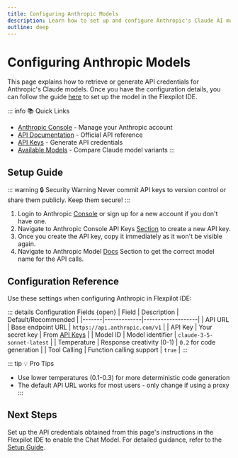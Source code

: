 ```yaml
---
title: Configuring Anthropic Models
description: Learn how to set up and configure Anthropic's Claude AI models in Flexpilot IDE
outline: deep
---
```


# Configuring Anthropic Models

This page explains how to retrieve or generate API credentials for Anthropic's Claude models. Once you have the configuration details, you can follow the guide [here](/docs/configuration/chat.md#setting-up-your-model) to set up the model in the Flexpilot IDE.

::: info 📚 Quick Links
- [Anthropic Console](https://console.anthropic.com/) - Manage your Anthropic account
- [API Documentation](https://docs.anthropic.com/) - Official API reference
- [API Keys](https://console.anthropic.com/settings/keys) - Generate API credentials
- [Available Models](https://docs.anthropic.com/en/docs/about-claude/models) - Compare Claude model variants
:::

## Setup Guide

::: warning 🔒 Security Warning
Never commit API keys to version control or share them publicly. Keep them secure!
:::

1. Login to Anthropic [Console](https://console.anthropic.com/) or sign up for a new account if you don't have one.
2. Navigate to Anthropic Console API Keys [Section](https://console.anthropic.com/settings/keys) to create a new API key.
3. Once you create the API key, copy it immediately as it won't be visible again.
4. Navigate to Anthropic Model [Docs](https://docs.anthropic.com/en/docs/about-claude/models) Section to get the correct model name for the API calls.

## Configuration Reference

Use these settings when configuring Anthropic in Flexpilot IDE:

::: details Configuration Fields {open}
| Field | Description | Default/Recommended |
|-------|-------------|-------------------|
| API URL | Base endpoint URL | `https://api.anthropic.com/v1` |
| API Key | Your secret key | From [API Keys](https://console.anthropic.com/settings/keys) |
| Model ID | Model identifier | `claude-3-5-sonnet-latest` |
| Temperature | Response creativity (0-1) | `0.2` for code generation |
| Tool Calling | Function calling support | `true` |
:::

::: tip 💡 Pro Tips
- Use lower temperatures (0.1-0.3) for more deterministic code generation
- The default API URL works for most users - only change if using a proxy
:::

## Next Steps  

Set up the API credentials obtained from this page's instructions in the Flexpilot IDE to enable the Chat Model. For detailed guidance, refer to the [Setup Guide](/docs/configuration/chat.md#setting-up-your-model).